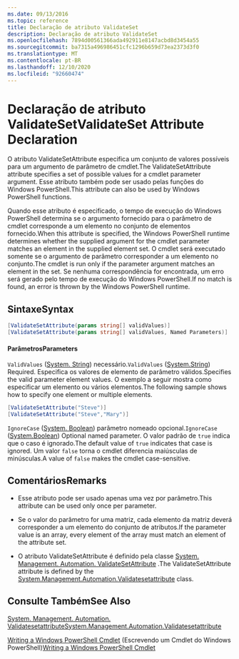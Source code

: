 ```yaml
---
ms.date: 09/13/2016
ms.topic: reference
title: Declaração de atributo ValidateSet
description: Declaração de atributo ValidateSet
ms.openlocfilehash: 7894d00561366ada492911e8147acbd8d3454a55
ms.sourcegitcommit: ba7315a496986451cfc1296b659d73ea2373d3f0
ms.translationtype: MT
ms.contentlocale: pt-BR
ms.lasthandoff: 12/10/2020
ms.locfileid: "92660474"
---
```

# <a name="validateset-attribute-declaration"></a><span data-ttu-id="e5e05-103">Declaração de atributo ValidateSet</span><span class="sxs-lookup"><span data-stu-id="e5e05-103">ValidateSet Attribute Declaration</span></span>

<span data-ttu-id="e5e05-104">O atributo ValidateSetAttribute especifica um conjunto de valores possíveis para um argumento de parâmetro de cmdlet.</span><span class="sxs-lookup"><span data-stu-id="e5e05-104">The ValidateSetAttribute attribute specifies a set of possible values for a cmdlet parameter argument.</span></span> <span data-ttu-id="e5e05-105">Esse atributo também pode ser usado pelas funções do Windows PowerShell.</span><span class="sxs-lookup"><span data-stu-id="e5e05-105">This attribute can also be used by Windows PowerShell functions.</span></span>

<span data-ttu-id="e5e05-106">Quando esse atributo é especificado, o tempo de execução do Windows PowerShell determina se o argumento fornecido para o parâmetro de cmdlet corresponde a um elemento no conjunto de elementos fornecido.</span><span class="sxs-lookup"><span data-stu-id="e5e05-106">When this attribute is specified, the Windows PowerShell runtime determines whether the supplied argument for the cmdlet parameter matches an element in the supplied element set.</span></span> <span data-ttu-id="e5e05-107">O cmdlet será executado somente se o argumento de parâmetro corresponder a um elemento no conjunto.</span><span class="sxs-lookup"><span data-stu-id="e5e05-107">The cmdlet is run only if the parameter argument matches an element in the set.</span></span> <span data-ttu-id="e5e05-108">Se nenhuma correspondência for encontrada, um erro será gerado pelo tempo de execução do Windows PowerShell.</span><span class="sxs-lookup"><span data-stu-id="e5e05-108">If no match is found, an error is thrown by the Windows PowerShell runtime.</span></span>

## <a name="syntax"></a><span data-ttu-id="e5e05-109">Sintaxe</span><span class="sxs-lookup"><span data-stu-id="e5e05-109">Syntax</span></span>

```csharp
[ValidateSetAttribute(params string[] validValues)]
[ValidateSetAttribute(params string[] validValues, Named Parameters)]
```

#### <a name="parameters"></a><span data-ttu-id="e5e05-110">Parâmetros</span><span class="sxs-lookup"><span data-stu-id="e5e05-110">Parameters</span></span>

<span data-ttu-id="e5e05-111">`ValidValues` ([System. String](/dotnet/api/System.String)) necessário.</span><span class="sxs-lookup"><span data-stu-id="e5e05-111">`ValidValues` ([System.String](/dotnet/api/System.String)) Required.</span></span> <span data-ttu-id="e5e05-112">Especifica os valores de elemento de parâmetro válidos.</span><span class="sxs-lookup"><span data-stu-id="e5e05-112">Specifies the valid parameter element values.</span></span> <span data-ttu-id="e5e05-113">O exemplo a seguir mostra como especificar um elemento ou vários elementos.</span><span class="sxs-lookup"><span data-stu-id="e5e05-113">The following sample shows how to specify one element or multiple elements.</span></span>

```csharp
[ValidateSetAttribute("Steve")]
[ValidateSetAttribute("Steve","Mary")]
```

<span data-ttu-id="e5e05-114">`IgnoreCase` ([System. Boolean](/dotnet/api/System.Boolean)) parâmetro nomeado opcional.</span><span class="sxs-lookup"><span data-stu-id="e5e05-114">`IgnoreCase` ([System.Boolean](/dotnet/api/System.Boolean)) Optional named parameter.</span></span> <span data-ttu-id="e5e05-115">O valor padrão de `true` indica que o caso é ignorado.</span><span class="sxs-lookup"><span data-stu-id="e5e05-115">The default value of `true` indicates that case is ignored.</span></span> <span data-ttu-id="e5e05-116">Um valor `false` torna o cmdlet diferencia maiúsculas de minúsculas.</span><span class="sxs-lookup"><span data-stu-id="e5e05-116">A value of `false` makes the cmdlet case-sensitive.</span></span>

## <a name="remarks"></a><span data-ttu-id="e5e05-117">Comentários</span><span class="sxs-lookup"><span data-stu-id="e5e05-117">Remarks</span></span>

- <span data-ttu-id="e5e05-118">Esse atributo pode ser usado apenas uma vez por parâmetro.</span><span class="sxs-lookup"><span data-stu-id="e5e05-118">This attribute can be used only once per parameter.</span></span>

- <span data-ttu-id="e5e05-119">Se o valor do parâmetro for uma matriz, cada elemento da matriz deverá corresponder a um elemento do conjunto de atributos.</span><span class="sxs-lookup"><span data-stu-id="e5e05-119">If the parameter value is an array, every element of the array must match an element of the attribute set.</span></span>

- <span data-ttu-id="e5e05-120">O atributo ValidateSetAttribute é definido pela classe [System. Management. Automation. ValidateSetAttribute](/dotnet/api/System.Management.Automation.ValidateSetAttribute) .</span><span class="sxs-lookup"><span data-stu-id="e5e05-120">The ValidateSetAttribute attribute is defined by the [System.Management.Automation.Validatesetattribute](/dotnet/api/System.Management.Automation.ValidateSetAttribute) class.</span></span>

## <a name="see-also"></a><span data-ttu-id="e5e05-121">Consulte Também</span><span class="sxs-lookup"><span data-stu-id="e5e05-121">See Also</span></span>

[<span data-ttu-id="e5e05-122">System. Management. Automation. Validatesetattribute</span><span class="sxs-lookup"><span data-stu-id="e5e05-122">System.Management.Automation.Validatesetattribute</span></span>](/dotnet/api/System.Management.Automation.ValidateSetAttribute)

<span data-ttu-id="e5e05-123">[Writing a Windows PowerShell Cmdlet](./writing-a-windows-powershell-cmdlet.md) (Escrevendo um Cmdlet do Windows PowerShell)</span><span class="sxs-lookup"><span data-stu-id="e5e05-123">[Writing a Windows PowerShell Cmdlet](./writing-a-windows-powershell-cmdlet.md)</span></span>
